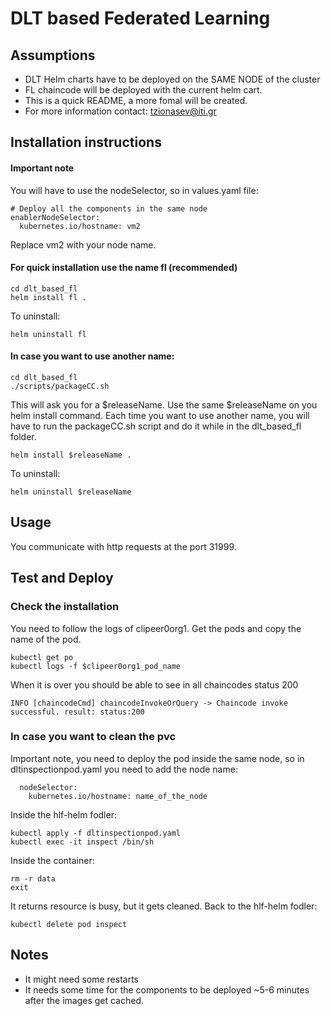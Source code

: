 # DLT based Federated Learning


## Assumptions

- DLT Helm charts have to be deployed on the SAME NODE of the cluster
- FL chaincode will be deployed with the current helm cart.
- This is a quick README, a more fomal will be created.
- For more information contact: tzionasev@iti.gr

## Installation instructions
#### Important note
You will have to use the nodeSelector, so in values.yaml file:
```
# Deploy all the components in the same node
enablerNodeSelector: 
  kubernetes.io/hostname: vm2 
```
Replace vm2 with your node name.
#### For quick installation use the name fl (recommended)
```
cd dlt_based_fl
helm install fl .
```
To uninstall:
```
helm uninstall fl
```
#### In case you want to use another name:
```
cd dlt_based_fl
./scripts/packageCC.sh
```
This will ask you for a $releaseName. Use the same $releaseName on you helm install command. Each time you want to use another name, you will have to run the packageCC.sh script and do it while in the dlt_based_fl folder.
```
helm install $releaseName .
```
To uninstall:
```
helm uninstall $releaseName
```
## Usage
You communicate with http requests at the port 31999.

## Test and Deploy
### Check the installation
You need to follow the logs of clipeer0org1. Get the pods and copy the name of the pod.
```
kubectl get po
kubectl logs -f $clipeer0org1_pod_name
```
When it is over you should be able to see in all chaincodes status 200
```
INFO [chaincodeCmd] chaincodeInvokeOrQuery -> Chaincode invoke successful. result: status:200 
```
### In case you want to clean the pvc
Important note, you need to deploy the pod inside the same node, so in dltinspectionpod.yaml you need to add the node name:
```
  nodeSelector:
    kubernetes.io/hostname: name_of_the_node
```
Inside the hlf-helm fodler:
```
kubectl apply -f dltinspectionpod.yaml
kubectl exec -it inspect /bin/sh
```
Inside the container:
```
rm -r data
exit
```
It returns resource is busy, but it gets cleaned.
Back to the hlf-helm fodler:
```
kubectl delete pod inspect
```
## Notes
- It might need some restarts
- It needs some time for the components to be deployed ~5-6 minutes after the images get cached.

